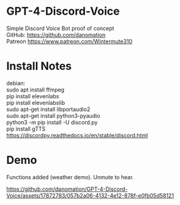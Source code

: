 # GPT-4-Discord-Voice
  Simple Discord Voice Bot proof of concept  
  GitHub: https://github.com/danomation  
  Patreon https://www.patreon.com/Wintermute310  
  
# Install Notes
debian:  
    sudo apt install ffmpeg  
    pip install elevenlabs  
    pip install elevenlabslib  
    sudo apt-get install libportaudio2  
    sudo apt-get install python3-pyaudio  
    python3 -m pip install -U discord.py  
    pip install gTTS  
    https://discordpy.readthedocs.io/en/stable/discord.html  

# Demo 
Functions added (weather demo). Unmute to hear.  

https://github.com/danomation/GPT-4-Discord-Voice/assets/17872783/057b2a06-4132-4e12-878f-e0fb05d58121

